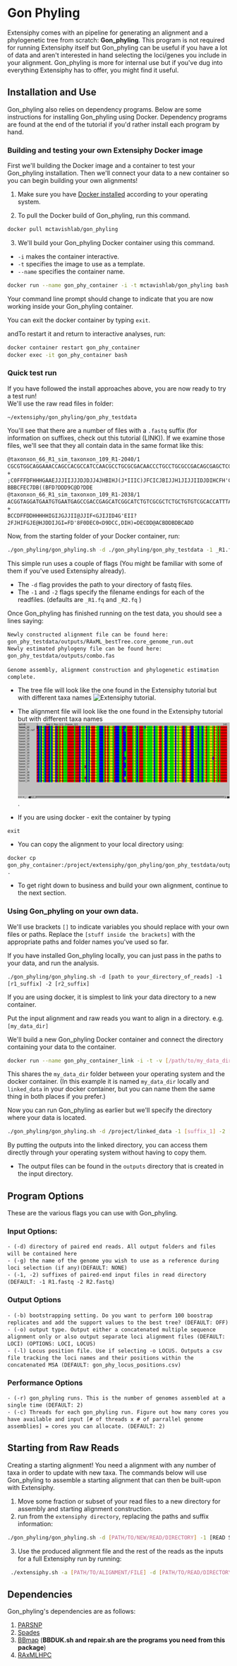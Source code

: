 # Gon Phyling

Extensiphy comes with an pipeline for generating an alignment and a
phylogenetic tree from scratch: **Gon\_phyling**.
This program is not required for running Extensiphy itself but Gon\_phyling
can be useful if you have a lot of data and aren't interested in hand selecting
the loci/genes you include in your alignment. Gon\_phyling is more for internal use
but if you've dug into everything Extensiphy has to offer, you might find it useful.

## Installation and Use
Gon\_phyling also relies on dependency programs.
Below are some instructions for installing Gon\_phyling using Docker.
Dependency programs are found at the end of the tutorial if you'd rather install each program by hand.

### Building and testing your own Extensiphy Docker image
First we'll building the Docker image and a container to test your Gon\_phyling installation. Then we'll connect your data to a new container so you can begin building your own alignments!

1. Make sure you have [Docker installed](https://www.docker.com/products/docker-desktop) according to your operating system.

2. To pull the Docker build of Gon\_phyling, run this command.

```bash
docker pull mctavishlab/gon_phyling
```

3. We'll build your Gon\_phyling Docker container using this command.
* `-i` makes the container interactive.
* `-t` specifies the image to use as a template.
* `--name` specifies the container name.
```bash
docker run --name gon_phy_container -i -t mctavishlab/gon_phyling bash
```
Your command line prompt should change to indicate that you are now working
inside your Gon\_phyling container.

You can exit the docker container by typing `exit`.

andTo restart it and return to interactive analyses, run:

```bash
docker container restart gon_phy_container
docker exec -it gon_phy_container bash
```


### Quick test run
If you have followed the install approaches above, you are now ready to try a test run!  
We'll use the raw read files in folder:
```
~/extensiphy/gon_phyling/gon_phy_testdata
```
You'll see that there are a number of files with a `.fastq` suffix (for information on suffixes, check out this tutorial (LINK)). If we examine those files, we'll see that they all contain data in the same format like this:

```
@taxonxon_66_R1_sim_taxonxon_109_R1-2040/1
CGCGTGGCAGGAAACCAGCCACGCCATCCAACGCCTGCGCGACAACCCTGCCTGCGCCGACAGCGAGCTCGCCCTGATTGGCGACAACGAACGCAGCGCA
+
;C0FFFDFHHHGAAEJJJIIJJJDJDJJ4JHBIHJ(J*IIIC)JFCICJBIJJH1JIJJIIDJDIHCFH'CD?BBBCFEC7DB((BFD?DDD9C@D?DDE
@taxonxon_66_R1_sim_taxonxon_109_R1-2038/1
ACGGTAGGATGAATGTGAATGAGCCGACCGAGCATCGGCATCTGTCGCGCTCTGCTGTGTCGCACCATTTAAAAATCATGCTGCAAGCCGGAGCGGTGGC
+
BCCDFFDDHHHHHIGIJGJJII@JJIF<GJIJID4G'EII?2FJHIFGJE@HJDDIJGI=FD'8F0DEC0<D9DCC,DIH)=DECDD@ACBDDBDBCADD
```

Now, from the starting folder of your Docker container, run:

```bash
./gon_phyling/gon_phyling.sh -d ./gon_phyling/gon_phy_testdata -1 _R1.fastq -2 _R2.fastq
```

This simple run uses a couple of flags (You might be familiar with some of them if you've used Extensiphy already).
* The `-d` flag provides the path to your directory of fastq files.
* The `-1` and `-2` flags specify the filename endings for each of the readfiles. (defaults are `_R1.fq` and `_R2.fq` )

Once Gon\_phyling has finished running on the test data, you should see a lines saying:
```
Newly constructed alignment file can be found here: gon_phy_testdata/outputs/RAxML_bestTree.core_genome_run.out
Newly estimated phylogeny file can be found here: gon_phy_testdata/outputs/combo.fas

Genome assembly, alignment construction and phylogenetic estimation complete.

```
* The tree file will look like the one found in the Extensiphy tutorial but with different taxa names ![Extensiphy tutorial](tutorial/images/tree_image_2.png?raw=true).

* The alignment file will look like the one found in the Extensiphy tutorial but with different taxa names ![alignment image](tutorial/images/starting_alignment.png?raw=true).  

* If you are using docker - exit the container by typing
```
exit
```

* You can copy the alignment to your local directory using:

```
docker cp gon_phy_container:/project/extensiphy/gon_phyling/gon_phy_testdata/outputs/combo.fas .
```

* To get right down to business and build your own alignment, continue to the next section.


### Using Gon\_phyling on your own data.

We'll use brackets `[]` to indicate variables you should replace with your own files or paths.
Replace the `[stuff inside the brackets]` with the appropriate paths and folder names you've used so far.

If you have installed Gon_phyling locally, you can just pass in the paths to your data, and run the analysis.

````
./gon_phyling/gon_phyling.sh -d [path to your_directory_of_reads] -1 [r1_suffix] -2 [r2_suffix]
````

If you are using docker, it is simplest to link your data directory to a new container.

Put the input alignment and raw reads you want to align in a directory. e.g. ``[my_data_dir]``

We'll build a new Gon\_phyling Docker container and connect the directory containing your data to the container.

```bash
docker run --name gon_phy_container_link -i -t -v [/path/to/my_data_dir]:/project/linked_data mctavishlab/gon_phyling bash
```

This shares the `my_data_dir` folder between your operating system and the docker container. (In this example it is named `my_data_dir` locally and `linked_data` in your docker container, but you can name them the same thing in both places if you prefer.)

Now you can run Gon\_phyling as earlier but we'll specify the directory where your data is located.

```bash
./gon_phyling/gon_phyling.sh -d /project/linked_data -1 [suffix_1] -2 [suffix_2]
```

By putting the outputs into the linked directory, you can access them directly through your operating system without having to copy them.

* The output files can be found in the `outputs` directory that is created in the input directory.

## Program Options
These are the various flags you can use with Gon\_phyling.

### Input Options:
```
- (-d) directory of paired end reads. All output folders and files will be contained here
- (-g) the name of the genome you wish to use as a reference during loci selection (if any)(DEFAULT: NONE)
- (-1, -2) suffixes of paired-end input files in read directory (DEFAULT: -1 R1.fastq -2 R2.fastq)
```

### Output Options
```
- (-b) bootstrapping setting. Do you want to perform 100 boostrap replicates and add the support values to the best tree? (DEFAULT: OFF)
- (-o) output type. Output either a concatenated multiple sequence alignment only or also output separate loci alignment files (DEFAULT: LOCI) (OPTIONS: LOCI, LOCUS)
- (-l) Locus position file. Use if selecting -o LOCUS. Outputs a csv file tracking the loci names and their positions within the concatenated MSA (DEFAULT: gon_phy_locus_positions.csv)
```

### Performance Options
```
- (-r) gon_phyling runs. This is the number of genomes assembled at a single time (DEFAULT: 2)
- (-c) Threads for each gon_phyling run. Figure out how many cores you have available and input [# of threads x # of parrallel genome assemblies] = cores you can allocate. (DEFAULT: 2)
```

## Starting from Raw Reads
Creating a starting alignment!
You need a alignment with any number of taxa in order to update with new taxa.
The commands below will use Gon_phyling to assemble a starting alignment that can then be built-upon with Extensiphy.

1. Move some fraction or subset of your read files to a new directory for assembly and starting alignment construction.
2. run from the `extensiphy directory`, replacing the paths and suffix information:
```bash
./gon_phyling/gon_phyling.sh -d [PATH/TO/NEW/READ/DIRECTORY] -1 [READ SUFFIX 1] -2 [READ SUFFIX 2]
```
3. Use the produced alignment file and the rest of the reads as the inputs for a full Extensiphy run by running:
```bash
 ./extensiphy.sh -a [PATH/TO/ALIGNMENT/FILE] -d [PATH/TO/READ/DIRECTORY] -1 [READ SUFFIX 1] -2 [READ SUFFIX 2].
```
## Dependencies
Gon\_phyling's dependencies are as follows:

1. [PARSNP](https://harvest.readthedocs.io/en/latest/content/parsnp.html)
2. [Spades](https://github.com/ablab/spades)
3. [BBmap](https://jgi.doe.gov/data-and-tools/bbtools/bb-tools-user-guide/bbmap-guide/) (**BBDUK.sh and repair.sh are the programs you need from this package**)
4. [RAxMLHPC](https://github.com/stamatak/standard-RAxML)
